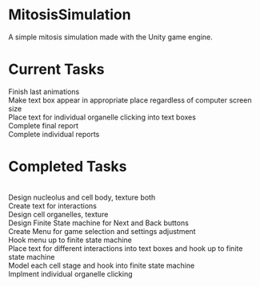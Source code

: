 # MitosisSimulation
A simple mitosis simulation made with the Unity game engine. 


# Current Tasks
Finish last animations<br>
Make text box appear in appropriate place regardless of computer screen size <br>
Place text for individual organelle clicking into text boxes <br>
Complete final report <br>
Complete individual reports <br>

# Completed Tasks
<br>
Design nucleolus and cell body, texture both<br>
Create text for interactions<br>
Design cell organelles, texture<br>
Design Finite State machine for Next and Back buttons<br>
Create Menu for game selection and settings adjustment <br>
Hook menu up to finite state machine <br>
Place text for different interactions into text boxes and hook up to finite state machine <br>
Model each cell stage and hook into finite state machine <br>
Implment individual organelle clicking <br>
